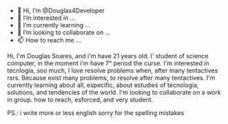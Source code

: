 - 👋 Hi, I’m @Douglas4Developer
- 👀 I’m interested in ...
- 🌱 I’m currently learning ...
- 💞️ I’m looking to collaborate on ...
- 📫 How to reach me ...

<!---
Douglas4Developer/Douglas4Developer is a ✨ special ✨ repository because its `README.md` (this file) appears on your GitHub profile.
You can click the Preview link to take a look at your changes.
--->
Hi, I'm Douglas Soares, and i'm have 21 years old. I' student of science computer, in the moment i'm have 7° period the curse.
I'm interested in tecnlogia, soo much, I love resolve problems when, after many tentactives rsrs. Because exist many problems, to resolve after many tentactives.
I'm currently learning about all, especific, about estudies of tecnologia, solutions, and tendencies of the world.
I'm looking to collaborate on a work in group.
how to reach, esforced, and very student.

PS.: i write more or less english
sorry for the spelling mistakes
